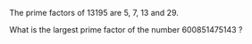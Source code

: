 
The prime factors of 13195 are 5, 7, 13 and 29.

What is the largest prime factor of the number 600851475143 ?
